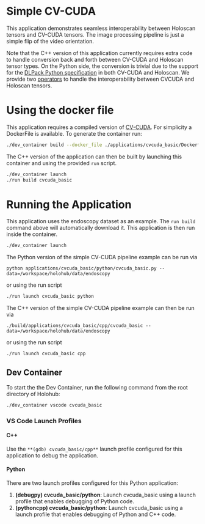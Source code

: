 # Simple CV-CUDA

This application demonstrates seamless interoperability between Holoscan tensors and CV-CUDA tensors. The image processing pipeline is just a simple flip of the video orientation.

Note that the C++ version of this application currently requires extra code to handle conversion
back and forth between CV-CUDA and Holoscan tensor types. On the Python side, the conversion is
trivial due to the support for the [DLPack Python
specification](https://dmlc.github.io/dlpack/latest/python_spec.html) in both CV-CUDA and Holoscan.
We provide two [operators](../../operators/cvcuda_holoscan_interop/README.md) to handle the
interoperability between CVCUDA and Holoscan tensors.

# Using the docker file

This application requires a compiled version of [CV-CUDA](https://github.com/CVCUDA/CV-CUDA).
For simplicity a DockerFile is available. To generate the container run:

```bash
./dev_container build --docker_file ./applications/cvcuda_basic/Dockerfile
```

The C++ version of the application can then be built by launching this container and using the provided `run` script.

```bash
./dev_container launch
./run build cvcuda_basic
```

# Running the Application

This application uses the endoscopy dataset as an example. The `run build` command above will automatically download it. This application is then run inside the container.

```bash
./dev_container launch
```

The Python version of the simple CV-CUDA pipeline example can be run via
```
python applications/cvcuda_basic/python/cvcuda_basic.py --data=/workspace/holohub/data/endoscopy
```

or using the run script

```bash
./run launch cvcuda_basic python
```

The C++ version of the simple CV-CUDA pipeline example can then be run via
```
./build/applications/cvcuda_basic/cpp/cvcuda_basic --data=/workspace/holohub/data/endoscopy
```

or using the run script

```bash
./run launch cvcuda_basic cpp
```


## Dev Container

To start the the Dev Container, run the following command from the root directory of Holohub:

```bash
./dev_container vscode cvcuda_basic
```

### VS Code Launch Profiles

#### C++

Use the `**(gdb) cvcuda_basic/cpp**` launch profile configured for this application to debug the application.


#### Python

There are two launch profiles configured for this Python application:

1. **(debugpy) cvcuda_basic/python**: Launch cvcuda_basic using a launch profile that enables debugging of Python code.
2. **(pythoncpp) cvcuda_basic/python**: Launch cvcuda_basic using a launch profile that enables debugging of Python and C++ code.
